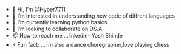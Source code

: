 - 👋 Hi, I’m @Hyper7711
- 👀 I’m interested in understanding new code of diffrent languages
- 🌱 I’m currently learning python basics
- 💞️ I’m looking to collaborate on DS.A
- 📫 How to reach me ...linkedin- Yash Shinde
- ⚡ Fun fact: ...i m also a dance choregrapher,love playing chess

<!---
Hyper7711/Hyper7711 is a ✨ special ✨ repository because its `README.md` (this file) appears on your GitHub profile.
You can click the Preview link to take a look at your changes.
--->
